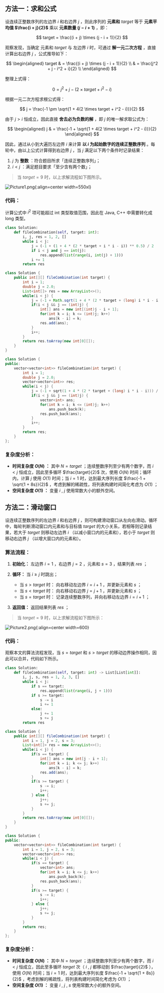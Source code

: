 ## 方法一：求和公式

设连续正整数序列的左边界 $i$ 和右边界 $j$ ，则此序列的 **元素和** $target$ 等于 **元素平均值 $\frac{i + j}{2}$** 乘以 **元素数量 $(j - i + 1)$** ，即：

$$
target = \frac{(i + j) \times (j - i + 1)}{2}
$$

观察发现，当确定 元素和 $target$ 与 左边界 $i$ 时，可通过 **解一元二次方程** ，直接计算出右边界 $j$ ，公式推导如下：

$$
\begin{aligned}
target & = \frac{(i + j) \times (j - i + 1)}{2} \\
& = \frac{j^2 + j - i^2 + i}{2} \\
\end{aligned}
$$

整理上式得：

$$
0 = j^2 + j - (2 \times target + i^2 - i)
$$

根据一元二次方程求根公式得：

$$
j = \frac{-1 \pm \sqrt{1 + 4(2 \times target + i^2 - i)}}{2}
$$

由于 $j > i$ 恒成立，因此直接 **舍去必为负数的解** ，即 $j$ 的唯一解求取公式为：

$$
\begin{aligned}
j & = \frac{-1 + \sqrt{1 + 4(2 \times target + i^2 - i)}}{2}
\end{aligned}
$$

因此，通过从小到大遍历左边界 $i$ 来计算 **以 $i$ 为起始数字的连续正整数序列** 。每轮中，由以上公式计算得到右边界 $j$ ，当 $j$ 满足以下两个条件时记录结果：

1. $j$ 为 **整数** ：符合题目所求「连续正整数序列」；
2. $i < j$ ：满足题目要求「至少含有两个数」；

> 当 $target = 9$ 时，以上求解流程如下图所示。

![Picture1.png](https://pic.leetcode-cn.com/1611494538-VUzxtS-Picture1.png){:align=center width=550xl}

### 代码：

计算公式中 $i^2$ 项可能超过 int 类型取值范围，因此在 Java, C++ 中需要转化成 long 类型。

```Python []
class Solution:
    def fileCombination(self, target: int):
        i, j, res = 1, 2, []
        while i < j:
            j = (-1 + (1 + 4 * (2 * target + i * i - i)) ** 0.5) / 2
            if i < j and j == int(j):
                res.append(list(range(i, int(j) + 1)))
            i += 1
        return res
```

```Java []
class Solution {
    public int[][] fileCombination(int target) {
        int i = 1;
        double j = 2.0;
        List<int[]> res = new ArrayList<>();
        while(i < j) {
            j = (-1 + Math.sqrt(1 + 4 * (2 * target + (long) i * i - i))) / 2;
            if(i < j && j == (int)j) {
                int[] ans = new int[(int)j - i + 1];
                for(int k = i; k <= (int)j; k++)
                    ans[k - i] = k;
                res.add(ans);
            }
            i++;
        }
        return res.toArray(new int[0][]);
    }
}
```

```C++ []
class Solution {
public:
    vector<vector<int>> fileCombination(int target) {
        int i = 1;
        double j = 2.0;
        vector<vector<int>> res;
        while(i < j) {
            j = (-1 + sqrt(1 + 4 * (2 * target + (long) i * i - i))) / 2;
            if(i < j && j == (int)j) {
                vector<int> ans;
                for(int k = i; k <= (int)j; k++)
                    ans.push_back(k);
                res.push_back(ans);
            }
            i++;
        }
        return res;
    }
};
```

### 复杂度分析：

- **时间复杂度 $O(N)$ ：** 其中 $N = target$ ；连续整数序列至少有两个数字，而 $i < j$ 恒成立，因此至多循环 $\frac{target}{2}$ 次，使用 $O(N)$ 时间；循环内，计算 $j$ 使用 $O(1)$ 时间；当 $i = 1$ 时，达到最大序列长度 $\frac{-1 + \sqrt{1 + 8s}}{2}$ ，考虑到解的稀疏性，将列表构建时间简化考虑为 $O(1)$ ；
- **空间复杂度 $O(1)$ ：** 变量 $i$ , $j$ 使用常数大小的额外空间。

## 方法二：滑动窗口

设连续正整数序列的左边界 $i$ 和右边界 $j$ ，则可构建滑动窗口从左向右滑动。循环中，每轮判断滑动窗口内元素和与目标值 $target$ 的大小关系，若相等则记录结果，若大于 $target$ 则移动左边界 $i$ （以减小窗口内的元素和），若小于 $target$ 则移动右边界 $j$ （以增大窗口内的元素和）。

### 算法流程：

1. **初始化：** 左边界 $i = 1$ ，右边界 $j = 2$ ，元素和 $s = 3$ ，结果列表 $res$ ；

2. **循环：** 当 $i \geq j$ 时跳出；

   - 当 $s > target$ 时： 向右移动左边界 $i = i + 1$ ，并更新元素和 $s$ ；
   - 当 $s < target$ 时： 向右移动右边界 $j = j + 1$ ，并更新元素和 $s$ ；
   - 当 $s = target$ 时： 记录连续整数序列，并向右移动左边界 $i = i + 1$ ；

3. **返回值：** 返回结果列表 $res$ ；

> 当 $target = 9$ 时，以上求解流程如下图所示：

![Picture2.png](https://pic.leetcode-cn.com/1611495306-LsrxgS-Picture2.png){:align=center width=600}

### 代码：

观察本文的算法流程发现，当 $s = target$ 和 $s > target$ 的移动边界操作相同，因此可以合并，代码如下所示。

```Python []
class Solution:
    def fileCombination(self, target: int) -> List[List[int]]:
        i, j, s, res = 1, 2, 3, []
        while i < j:
            if s == target:
                res.append(list(range(i, j + 1)))
            if s >= target:
                s -= i
                i += 1
            else:
                j += 1
                s += j
        return res
```

```Java []
class Solution {
    public int[][] fileCombination(int target) {
        int i = 1, j = 2, s = 3;
        List<int[]> res = new ArrayList<>();
        while(i < j) {
            if(s == target) {
                int[] ans = new int[j - i + 1];
                for(int k = i; k <= j; k++)
                    ans[k - i] = k;
                res.add(ans);
            }
            if(s >= target) {
                s -= i;
                i++;
            } else {
                j++;
                s += j;
            }
        }
        return res.toArray(new int[0][]);
    }
}
```

```C++ []
class Solution {
public:
    vector<vector<int>> fileCombination(int target) {
        int i = 1, j = 2, s = 3;
        vector<vector<int>> res;
        while(i < j) {
            if(s == target) {
                vector<int> ans;
                for(int k = i; k <= j; k++)
                    ans.push_back(k);
                res.push_back(ans);
            }
            if(s >= target) {
                s -= i;
                i++;
            } else {
                j++;
                s += j;
            }
        }
        return res;
    }
};
```

### 复杂度分析：

- **时间复杂度 $O(N)$ ：** 其中 $N = target$ ；连续整数序列至少有两个数字，而 $i < j$ 恒成立，因此至多循环 $target$ 次（ $i$ , $j$ 都移动到 $\frac{target}{2}$ ），使用 $O(N)$ 时间；当 $i = 1$ 时，达到最大序列长度 $\frac{-1 + \sqrt{1 + 8s}}{2}$ ，考虑到解的稀疏性，将列表构建时间简化考虑为 $O(1)$ ；
- **空间复杂度 $O(1)$ ：** 变量 $i$ , $j$ , $s$ 使用常数大小的额外空间。
